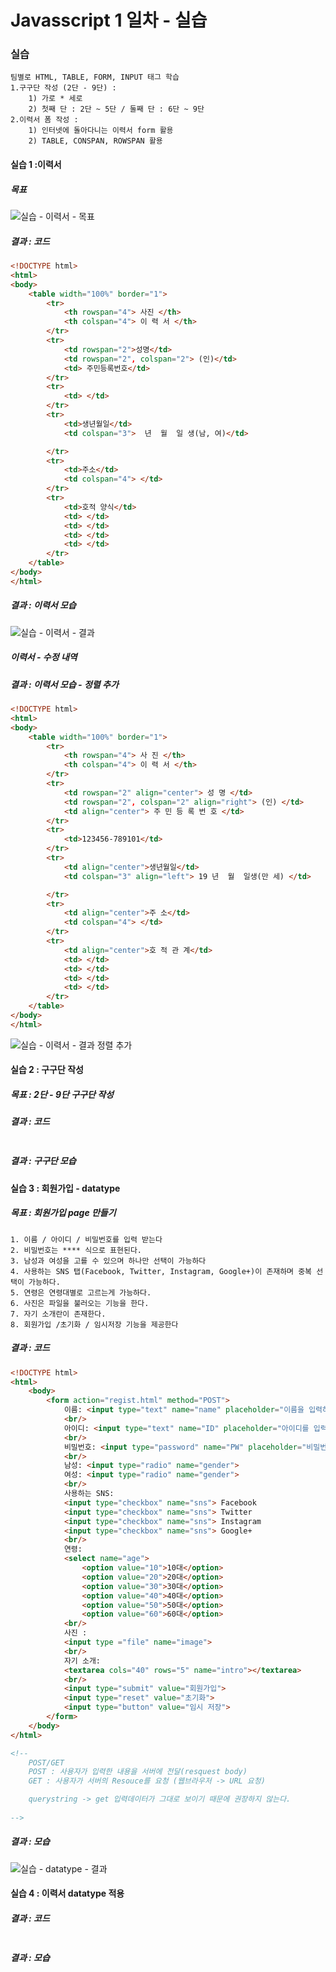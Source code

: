 # Javasscript 1 일차 - 실습

### 실습

```
팀별로 HTML, TABLE, FORM, INPUT 태그 학습
1.구구단 작성 (2단 - 9단) :  
	1) 가로 * 세로
	2) 첫째 단 : 2단 ~ 5단 / 둘째 단 : 6단 ~ 9단
2.이력서 폼 작성 : 
	1) 인터넷에 돌아다니는 이력서 form 활용
	2) TABLE, CONSPAN, ROWSPAN 활용
```

#### 실습 1 :이력서 

##### 목표

![실습 - 이력서 - 목표](https://user-images.githubusercontent.com/55272324/72866284-0dea6600-3d1e-11ea-85e7-36fd80b011f5.PNG)

##### 결과 : 코드

```html
<!DOCTYPE html>
<html>
<body>
    <table width="100%" border="1"> 
        <tr>
            <th rowspan="4"> 사진 </th>
            <th colspan="4"> 이 력 서 </th>
        </tr>
        <tr>
            <td rowspan="2">성명</td>
            <td rowspan="2", colspan="2"> (인)</td>
            <td> 주민등록번호</td>
        </tr>
        <tr>
            <td> </td>
        </tr>
        <tr>
            <td>생년월일</td>
            <td colspan="3">  년  월  일 생(남, 여)</td>

        </tr>
        <tr>
            <td>주소</td>
            <td colspan="4"> </td>
        </tr>
        <tr>
            <td>호적 양식</td>
            <td> </td>
            <td> </td>
            <td> </td>
            <td> </td>
        </tr>
    </table>
</body>
</html>
```

##### 결과 : 이력서 모습

![실습 - 이력서 - 결과](https://user-images.githubusercontent.com/55272324/72866283-0d51cf80-3d1e-11ea-8be5-44ca0cbda34b.PNG)



##### 이력서 - 수정 내역

##### 결과 : 이력서 모습 - 정렬 추가

```html
<!DOCTYPE html>
<html>
<body>
    <table width="100%" border="1"> 
        <tr>
            <th rowspan="4"> 사 진 </th>
            <th colspan="4"> 이 력 서 </th>
        </tr>
        <tr>
            <td rowspan="2" align="center"> 성 명 </td>
            <td rowspan="2", colspan="2" align="right"> (인) </td>
            <td align="center"> 주 민 등 록 번 호 </td>
        </tr>
        <tr>
            <td>123456-789101</td>
        </tr>
        <tr>
            <td align="center">생년월일</td>
            <td colspan="3" align="left"> 19 년  월  일생(만 세) </td>

        </tr>
        <tr>
            <td align="center">주 소</td>
            <td colspan="4"> </td>
        </tr>
        <tr>
            <td align="center">호 적 관 계</td>
            <td> </td>
            <td> </td>
            <td> </td>
            <td> </td>
        </tr>
    </table>
</body>
</html>
```

![실습 - 이력서 - 결과 정렬 추가](https://user-images.githubusercontent.com/55272324/72866783-f14f2d80-3d1f-11ea-9a16-836f42318400.PNG)





#### 실습 2 : 구구단 작성

##### 목표 : 2단 - 9단 구구단 작성

##### 결과 : 코드

```html

```

##### 결과 : 구구단 모습



#### 실습 3 : 회원가입 - datatype

##### 목표 : 회원가입 page 만들기

```
1. 이름 / 아이디 / 비밀번호를 입력 받는다
2. 비밀번호는 **** 식으로 표현된다.
3. 남성과 여성을 고를 수 있으며 하나만 선택이 가능하다
4. 사용하는 SNS 탭(Facebook, Twitter, Instagram, Google+)이 존재하며 중복 선택이 가능하다.
5. 연령은 연령대별로 고르는게 가능하다.
6. 사진은 파일을 불러오는 기능을 한다.
7. 자기 소개란이 존재한다.
8. 회원가입 /초기화 / 임시저장 기능을 제공한다
```



##### 결과 : 코드

```html
<!DOCTYPE html>
<html>
    <body>
        <form action="regist.html" method="POST">
            이름: <input type="text" name="name" placeholder="이름을 입력하세요">
            <br/>
            아이디: <input type="text" name="ID" placeholder="아이디를 입력하세요">
            <br/>
            비밀번호: <input type="password" name="PW" placeholder="비밀번호를 입력하세요">
            <br/>
            남성: <input type="radio" name="gender">
            여성: <input type="radio" name="gender">
            <br/>
            사용하는 SNS:
            <input type="checkbox" name="sns"> Facebook
            <input type="checkbox" name="sns"> Twitter
            <input type="checkbox" name="sns"> Instagram
            <input type="checkbox" name="sns"> Google+
            <br/>
            연령:
            <select name="age">
                <option value="10">10대</option>
                <option value="20">20대</option>
                <option value="30">30대</option>
                <option value="40">40대</option>
                <option value="50">50대</option>
                <option value="60">60대</option>
            <br/>
            사진 :
            <input type ="file" name="image">
            <br/>
            자기 소개:
            <textarea cols="40" rows="5" name="intro"></textarea>
            <br/>
            <input type="submit" value="회원가입">
            <input type="reset" value="초기화">
            <input type="button" value="임시 저장">
        </form>
    </body>
</html>

<!--
    POST/GET
    POST : 사용자가 입력한 내용을 서버에 전달(resquest body)
    GET : 사용자가 서버의 Resouce를 요청 (웹브라우저 -> URL 요청)

    querystring -> get 입력데이터가 그대로 보이기 때문에 권장하지 않는다.
    
-->
```

##### 결과 : 모습

![실습 - datatype - 결과](https://user-images.githubusercontent.com/55272324/72869249-f021fe80-3d27-11ea-94c3-b6f9c230ea62.PNG)



#### 실습 4 : 이력서 datatype 적용

##### 결과 : 코드

```html

```

##### 결과 : 모습